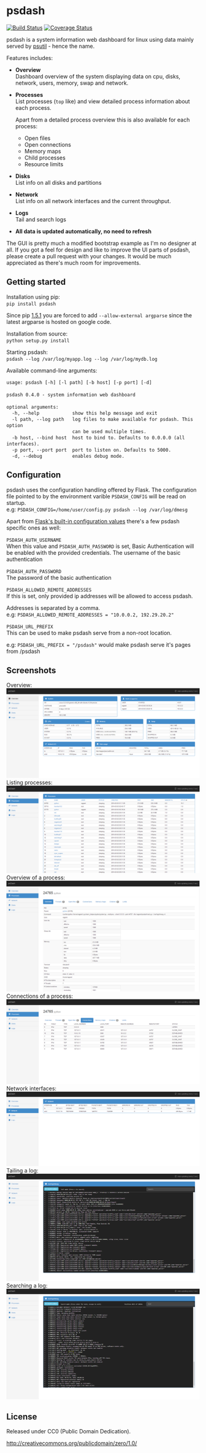 # psdash

[![Build Status](https://travis-ci.org/Jahaja/psdash.svg?branch=master)](https://travis-ci.org/Jahaja/psdash)
[![Coverage Status](https://coveralls.io/repos/Jahaja/psdash/badge.png?branch=master)](https://coveralls.io/r/Jahaja/psdash?branch=master)

psdash is a system information web dashboard for linux using data mainly served by [psutil](https://code.google.com/p/psutil/) - hence the name.

Features includes:
* **Overview**<br>
  Dashboard overview of the system displaying data on cpu, disks, network, users, memory, swap and network.
* **Processes**<br>
    List processes (`top` like) and view detailed process information about each process.

    Apart from a detailed process overview this is also available for each process:
    * Open files
    * Open connections
    * Memory maps
    * Child processes
    * Resource limits
* **Disks**<br>
    List info on all disks and partitions
* **Network**<br>
    List info on all network interfaces and the current throughput.
* **Logs**<br>
    Tail and search logs
* **All data is updated automatically, no need to refresh**

The GUI is pretty much a modified bootstrap example as I'm no designer at all.
If you got a feel for design and like to improve the UI parts of psdash, please create a pull request with your changes.
It would be much appreciated as there's much room for improvements.

## Getting started

Installation using pip:<br>
`pip install psdash`

Since pip [1.5.1](https://github.com/pypa/pip/issues/1423) you are forced to add `--allow-external argparse` since the latest argparse is hosted on google code.

Installation from source:<br>
`python setup.py install`

Starting psdash:<br>
`psdash --log /var/log/myapp.log --log /var/log/mydb.log`

Available command-line arguments:
```
usage: psdash [-h] [-l path] [-b host] [-p port] [-d]

psdash 0.4.0 - system information web dashboard

optional arguments:
  -h, --help            show this help message and exit
  -l path, --log path   log files to make available for psdash. This option
                        can be used multiple times.
  -b host, --bind host  host to bind to. Defaults to 0.0.0.0 (all interfaces).
  -p port, --port port  port to listen on. Defaults to 5000.
  -d, --debug           enables debug mode.
```

## Configuration

psdash uses the configuration handling offered by Flask.
The configuration file pointed to by the environment varible `PSDASH_CONFIG` will be read on startup.<br>
e.g: `PSDASH_CONFIG=/home/user/config.py psdash --log /var/log/dmesg`

Apart from [Flask's built-in configuration values](http://flask.pocoo.org/docs/config/#builtin-configuration-values) there's a few psdash specific ones as well:

`PSDASH_AUTH_USERNAME`<br>
When this value and `PSDASH_AUTH_PASSWORD` is set, Basic Authentication will be enabled with the provided credentials.
The username of the basic authentication

`PSDASH_AUTH_PASSWORD`<br>
The password of the basic authentication

`PSDASH_ALLOWED_REMOTE_ADDRESSES`<br>
If this is set, only provided ip addresses will be allowed to access psdash.

Addresses is separated by a comma.<br>
e.g: `PSDASH_ALLOWED_REMOTE_ADDRESSES = "10.0.0.2, 192.29.20.2"`

`PSDASH_URL_PREFIX`<br>
This can be used to make psdash serve from a non-root location.

e.g: `PSDASH_URL_PREFIX = "/psdash"` would make psdash serve it's pages from /psdash

## Screenshots

Overview:
![Overview](docs/screenshots/overview.png)
Listing processes:
![Processes](docs/screenshots/processes.png)
Overview of a process:
![Process overview](docs/screenshots/process_overview.png)
Connections of a process:
![Process connections](docs/screenshots/process_connections.png)
Network interfaces:
![Network](docs/screenshots/network.png)
Tailing a log:
![Log](docs/screenshots/log.png)
Searching a log:
![Log search](docs/screenshots/log_search.png)

## License
Released under CC0 (Public Domain Dedication).

http://creativecommons.org/publicdomain/zero/1.0/
